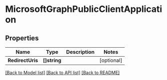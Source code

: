 # MicrosoftGraphPublicClientApplication

## Properties

Name | Type | Description | Notes
------------ | ------------- | ------------- | -------------
**RedirectUris** | **[]string** |  | [optional] 

[[Back to Model list]](../README.md#documentation-for-models) [[Back to API list]](../README.md#documentation-for-api-endpoints) [[Back to README]](../README.md)


